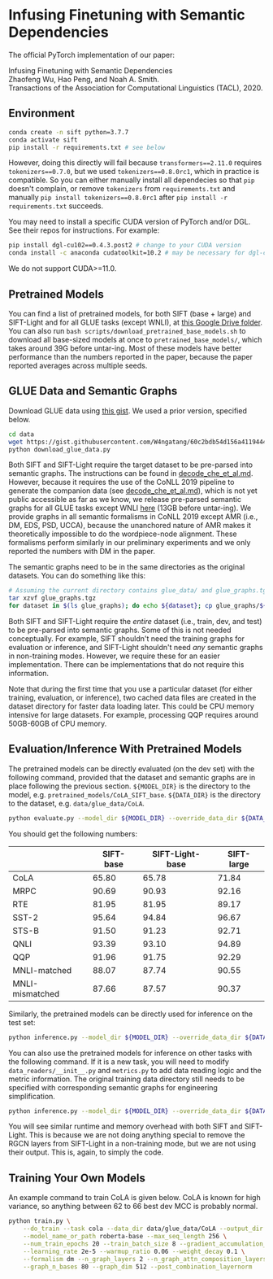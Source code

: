 # Infusing Finetuning with Semantic Dependencies

The official PyTorch implementation of our paper:

Infusing Finetuning with Semantic Dependencies<br/>
Zhaofeng Wu, Hao Peng, and Noah A. Smith.<br/>
Transactions of the Association for Computational Linguistics (TACL), 2020.

## Environment

```bash
conda create -n sift python=3.7.7
conda activate sift
pip install -r requirements.txt # see below
```

However, doing this directly will fail because `transformers==2.11.0` requires `tokenizers==0.7.0`, but we used `tokenizers==0.8.0rc1`, which in practice is compatible. So you can either manually install all dependecies so that `pip` doesn't complain, or remove `tokenizers` from `requirements.txt` and manually `pip install tokenizers==0.8.0rc1` after `pip install -r requirements.txt` succeeds.

You may need to install a specific CUDA version of PyTorch and/or DGL. See their repos for instructions. For example:

```bash
pip install dgl-cu102==0.4.3.post2 # change to your CUDA version
conda install -c anaconda cudatoolkit=10.2 # may be necessary for dgl-cuda to work; change to your CUDA version
```

We do not support CUDA>=11.0.

## Pretrained Models

You can find a list of pretrained models, for both SIFT (base + large) and SIFT-Light and for all GLUE tasks (except WNLI), at [this Google Drive folder](https://drive.google.com/drive/folders/1Cz4jrpoYa4w_dY2ZS683C2Bdveddkt6T). You can also run `bash scripts/download_pretrained_base_models.sh` to download all base-sized models at once to `pretrained_base_models/`, which takes around 39G before untar-ing. Most of these models have better performance than the numbers reported in the paper, because the paper reported averages across multiple seeds.

## GLUE Data and Semantic Graphs

Download GLUE data using [this gist](https://gist.github.com/W4ngatang/60c2bdb54d156a41194446737ce03e2e). We used a prior version, specified below.

```bash
cd data
wget https://gist.githubusercontent.com/W4ngatang/60c2bdb54d156a41194446737ce03e2e/raw/17b8dd0d724281ed7c3b2aeeda662b92809aadd5/download_glue_data.py
python download_glue_data.py
```

Both SIFT and SIFT-Light require the target dataset to be pre-parsed into semantic graphs. The instructions can be found in [decode_che_et_al.md](decode_che_et_al.md). However, because it requires the use of the CoNLL 2019 pipeline to generate the companion data (see [decode_che_et_al.md](decode_che_et_al.md)), which is not yet public accessible as far as we know, we release pre-parsed semantic graphs for all GLUE tasks except WNLI [here](https://drive.google.com/file/d/1RQu8fbfRF7ne6JttsqxhoPrin9zvBFB1/view) (13GB before untar-ing). We provide graphs in all semantic formalisms in CoNLL 2019 except AMR (i.e., DM, EDS, PSD, UCCA), because the unanchored nature of AMR makes it theoretically impossible to do the wordpiece-node alignment. These formalisms perform similarly in our preliminary experiments and we only reported the numbers with DM in the paper.

The semantic graphs need to be in the same directories as the original datasets. You can do something like this:

```bash
# Assuming the current directory contains glue_data/ and glue_graphs.tgz
tar xzvf glue_graphs.tgz
for dataset in $(ls glue_graphs); do echo ${dataset}; cp glue_graphs/${dataset}/* glue_data/${dataset}/; done
```

Both SIFT and SIFT-Light require the _entire_ dataset (i.e., train, dev, and test) to be pre-parsed into semantic graphs. Some of this is not needed conceptually. For example, SIFT shouldn't need the training graphs for evaluation or inference, and SIFT-Light shouldn't need _any_ semantic graphs in non-training modes. However, we require these for an easier implementation. There can be implementations that do not require this information.

Note that during the first time that you use a particular dataset (for either training, evaluation, or inference), two cached data files are created in the dataset directory for faster data loading later. This could be CPU memory intensive for large datasets. For example, processing QQP requires around 50GB-60GB of CPU memory.

## Evaluation/Inference With Pretrained Models

The pretrained models can be directly evaluated (on the dev set) with the following command, provided that the dataset and semantic graphs are in place following the previous section. `${MODEL_DIR}` is the directory to the model, e.g. `pretrained_models/CoLA_SIFT_base`. `${DATA_DIR}` is the directory to the dataset, e.g. `data/glue_data/CoLA`.

```bash
python evaluate.py --model_dir ${MODEL_DIR} --override_data_dir ${DATA_DIR}
```

You should get the following numbers:

|                 | SIFT-base | SIFT-Light-base | SIFT-large |
| --------------- | --------- | --------------- | ---------- |
| CoLA            | 65.80     | 65.78           | 71.84      |
| MRPC            | 90.69     | 90.93           | 92.16      |
| RTE             | 81.95     | 81.95           | 89.17      |
| SST-2           | 95.64     | 94.84           | 96.67      |
| STS-B           | 91.50     | 91.23           | 92.71      |
| QNLI            | 93.39     | 93.10           | 94.89      |
| QQP             | 91.96     | 91.75           | 92.29      |
| MNLI-matched    | 88.07     | 87.74           | 90.55      |
| MNLI-mismatched | 87.66     | 87.57           | 90.37      |

Similarly, the pretrained models can be directly used for inference on the test set:

```bash
python inference.py --model_dir ${MODEL_DIR} --override_data_dir ${DATA_DIR}
```

You can also use the pretrained models for inference on other tasks with the following command. If it is a new task, you will need to modify `data_readers/__init__.py` and `metrics.py` to add data reading logic and the metric information. The original training data directory still needs to be specified with corresponding semantic graphs for engineering simplification.

```bash
python inference.py --model_dir ${MODEL_DIR} --override_data_dir ${DATA_DIR} --inference_task ${TASK_NAME} --inference_data_dir ${INFERENCE_DATA_DIR}
```

You will see similar runtime and memory overhead with both SIFT and SIFT-Light. This is because we are not doing anything special to remove the RGCN layers from SIFT-Light in a non-training mode, but we are not using their output. This is, again, to simply the code.

## Training Your Own Models

An example command to train CoLA is given below. CoLA is known for high variance, so anything between 62 to 66 best dev MCC is probably normal.

```bash
python train.py \
    --do_train --task cola --data_dir data/glue_data/CoLA --output_dir output_dir \
    --model_name_or_path roberta-base --max_seq_length 256 \
    --num_train_epochs 20 --train_batch_size 8 --gradient_accumulation_steps 4 --eval_batch_size 16 \
    --learning_rate 2e-5 --warmup_ratio 0.06 --weight_decay 0.1 \
    --formalism dm --n_graph_layers 2 --n_graph_attn_composition_layers 2 \
    --graph_n_bases 80 --graph_dim 512 --post_combination_layernorm
```
